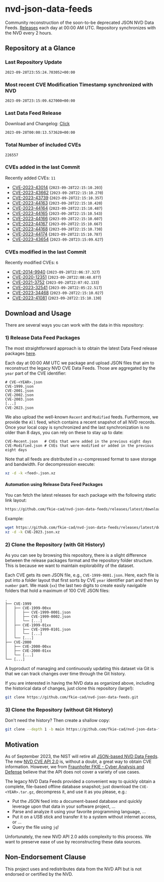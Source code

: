 # nvd-json-data-feeds

Community reconstruction of the soon-to-be deprecated JSON NVD Data Feeds. 
[Releases](https://github.com/fkie-cad/nvd-json-data-feeds/releases/latest) each day at 00:00 AM UTC.
Repository synchronizes with the NVD every 2 hours.

## Repository at a Glance

### Last Repository Update

```plain
2023-09-28T23:55:24.703052+00:00
```

### Most recent CVE Modification Timestamp synchronized with NVD

```plain
2023-09-28T23:15:09.627000+00:00
```

### Last Data Feed Release

Download and Changelog: [Click](https://github.com/fkie-cad/nvd-json-data-feeds/releases/latest)

```plain
2023-09-28T00:00:13.573620+00:00
```

### Total Number of included CVEs

```plain
226557
```

### CVEs added in the last Commit

Recently added CVEs: `11`

* [CVE-2023-43014](CVE-2023/CVE-2023-430xx/CVE-2023-43014.json) (`2023-09-28T22:15:10.203`)
* [CVE-2023-43662](CVE-2023/CVE-2023-436xx/CVE-2023-43662.json) (`2023-09-28T22:15:10.270`)
* [CVE-2023-43739](CVE-2023/CVE-2023-437xx/CVE-2023-43739.json) (`2023-09-28T22:15:10.357`)
* [CVE-2023-44163](CVE-2023/CVE-2023-441xx/CVE-2023-44163.json) (`2023-09-28T22:15:10.420`)
* [CVE-2023-44164](CVE-2023/CVE-2023-441xx/CVE-2023-44164.json) (`2023-09-28T22:15:10.487`)
* [CVE-2023-44165](CVE-2023/CVE-2023-441xx/CVE-2023-44165.json) (`2023-09-28T22:15:10.543`)
* [CVE-2023-44166](CVE-2023/CVE-2023-441xx/CVE-2023-44166.json) (`2023-09-28T22:15:10.607`)
* [CVE-2023-44167](CVE-2023/CVE-2023-441xx/CVE-2023-44167.json) (`2023-09-28T22:15:10.667`)
* [CVE-2023-44168](CVE-2023/CVE-2023-441xx/CVE-2023-44168.json) (`2023-09-28T22:15:10.730`)
* [CVE-2023-44174](CVE-2023/CVE-2023-441xx/CVE-2023-44174.json) (`2023-09-28T22:15:10.787`)
* [CVE-2023-43654](CVE-2023/CVE-2023-436xx/CVE-2023-43654.json) (`2023-09-28T23:15:09.627`)


### CVEs modified in the last Commit

Recently modified CVEs: `6`

* [CVE-2014-9940](CVE-2014/CVE-2014-99xx/CVE-2014-9940.json) (`2023-09-28T22:06:37.327`)
* [CVE-2020-12351](CVE-2020/CVE-2020-123xx/CVE-2020-12351.json) (`2023-09-28T22:08:48.077`)
* [CVE-2021-3752](CVE-2021/CVE-2021-37xx/CVE-2021-3752.json) (`2023-09-28T22:07:02.133`)
* [CVE-2023-32541](CVE-2023/CVE-2023-325xx/CVE-2023-32541.json) (`2023-09-28T22:05:22.517`)
* [CVE-2023-34468](CVE-2023/CVE-2023-344xx/CVE-2023-34468.json) (`2023-09-28T22:15:10.027`)
* [CVE-2023-41081](CVE-2023/CVE-2023-410xx/CVE-2023-41081.json) (`2023-09-28T22:15:10.130`)


## Download and Usage

There are several ways you can work with the data in this repository:

### 1) Release Data Feed Packages

The most straightforward approach is to obtain the latest Data Feed release packages [here](https://github.com/fkie-cad/nvd-json-data-feeds/releases/latest).

Each day at 00:00 AM UTC we package and upload JSON files that aim to reconstruct the legacy NVD CVE Data Feeds.
Those are aggregated by the `year` part of the CVE identifier:

```
# CVE-<YEAR>.json
CVE-1999.json
CVE-2001.json
CVE-2002.json
CVE-2003.json
[...]
CVE-2023.json
```

We also upload the well-known `Recent` and `Modified` feeds.
Furthermore, we provide the `All` feed, which contains a recent snapshot of all NVD records.
Once your local copy is synchronized and the last synchronization is no older than 8 days, you can rely on these to stay up to date:

```plain
CVE-Recent.json   # CVEs that were added in the previous eight days
CVE-Modified.json # CVEs that were modified or added in the previous eight days
```

Note that all feeds are distributed in `xz`-compressed format to save storage and bandwidth.
For decompression execute:

```sh
xz -d -k <feed>.json.xz
```


#### Automation using Release Data Feed Packages

You can fetch the latest releases for each package with the following static link layout:

```sh
https://github.com/fkie-cad/nvd-json-data-feeds/releases/latest/download/CVE-<YEAR>.json.xz
```

Example:

```sh
wget https://github.com/fkie-cad/nvd-json-data-feeds/releases/latest/download/CVE-2023.json.xz
xz -d -k CVE-2023.json.xz
```

### 2) Clone the Repository (with Git History)

As you can see by browsing this repository, there is a slight difference between the release packages format and the repository folder structure.
This is because we want to maintain explorability of the dataset.

Each CVE gets its own JSON file, e.g., `CVE-1999-0001.json`.
Here, each file is put into a folder layout that first sorts by CVE `year` identifier part and then by `number` part.
We mask (`xx`) the last two digits to create easily navigable folders that hold a maximum of 100 CVE JSON files:

```plain
.
├── CVE-1999
│   ├── CVE-1999-00xx
│   │   ├── CVE-1999-0001.json
│   │   ├── CVE-1999-0002.json
│   │   └── [...]
│   ├── CVE-1999-01xx
│   │   ├── CVE-1999-0101.json
│   │   └── [...]
│   └── [...]
├── CVE-2000
│   ├── CVE-2000-00xx
│   ├── CVE-2000-01xx
│   └── [...]
└── [...]
```

A byproduct of managing and continuously updating this dataset via Git is that we can track changes over time through the Git history.

If you are interested in having the NVD data as organized above, including the historical data of changes, just clone this repository (large!):

```sh
git clone https://github.com/fkie-cad/nvd-json-data-feeds.git
```

### 3) Clone the Repository (without Git History)

Don't need the history? Then create a shallow copy:

```sh
git clone --depth 1 -b main https://github.com/fkie-cad/nvd-json-data-feeds.git
```

## Motivation

As of September 2023, the NIST will retire all [JSON-based NVD Data Feeds](https://nvd.nist.gov/vuln/data-feeds#divRetirementBanner-1).
The new [NVD CVE API 2.0](https://nvd.nist.gov/developers/vulnerabilities) is, without a doubt, a great way to obtain CVE information.
However, we from [Fraunhofer FKIE - Cyber Analysis and Defense](https://www.fkie.fraunhofer.de/en/departments/cad.html) believe that the API does not cover a variety of use cases.

The legacy NVD Data Feeds provided a convenient way to quickly obtain a complete, file-based offline database snapshot; just download the `CVE-<YEAR>.tar.gz`, decompress it, and use it as you please, e.g.:

* Put the JSON feed into a document-based database and quickly leverage upon that data in your software project, ...
* Parse and analyze it using your favorite programming language, ...
* Put it on a USB stick and transfer it to a system without internet access, or ...
* Query the file using `jq`!

Unfortunately, the new NVD API 2.0 adds complexity to this process.
We want to preserve ease of use by reconstructing these data sources.

## Non-Endorsement Clause

This project uses and redistributes data from the NVD API but is not endorsed or certified by the NVD.